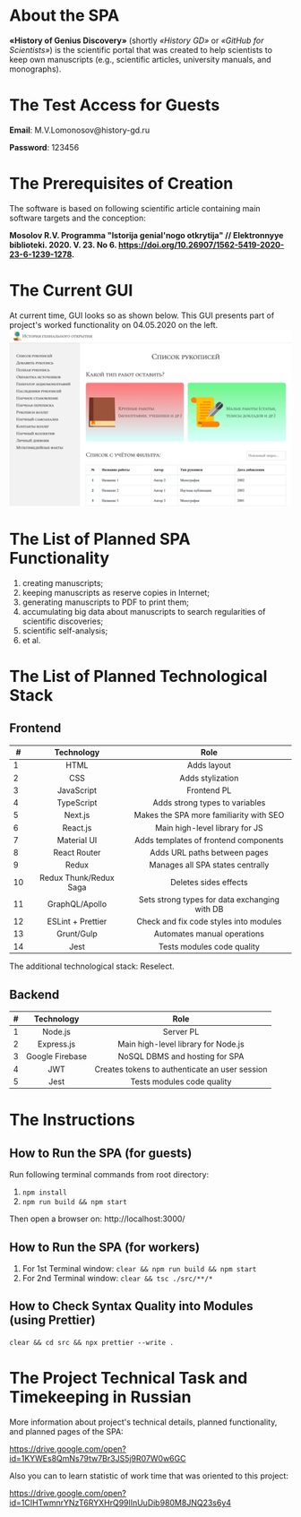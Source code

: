 # About the SPA
**«History of Genius Discovery»** (shortly _«History GD»_ or _«GitHub for Scientists»_) is the scientific portal that was created to help 
scientists to keep own manuscripts (e.g., scientific articles, 
university manuals, and monographs).

# The Test Access for Guests
<p><b>Email</b>: M.V.Lomonosov@history-gd.ru</p>
<p><b>Password</b>: 123456</p>

# The Prerequisites of Creation
The software is based on following scientific article
containing main software targets and the conception:

**Mosolov R.V. Programma "Istorija genial'nogo otkrytija" //
Elektronnyye biblioteki. 2020. V. 23. No 6. https://doi.org/10.26907/1562-5419-2020-23-6-1239-1278.**

# The Current GUI
At current time, GUI looks so as shown below. This GUI presents 
part of project's worked functionality on 04.05.2020 on the left. 
![File:GUI at 04.05.2020](src/assets/gui-at-04.05.2020.png "GUI at 04.05.2020")

# The List of Planned SPA Functionality
1) creating manuscripts;
2) keeping manuscripts as reserve copies in Internet;
3) generating manuscripts to PDF to print them;
4) accumulating big data about manuscripts to search regularities 
of scientific discoveries;
5) scientific self-analysis;
6) et al.

# The List of Planned Technological Stack
## Frontend
| # | Technology                | Role                                          |
| - |:-------------------------:|:---------------------------------------------:|
| 1 | HTML                      | Adds layout                                   |
| 2 | CSS                       | Adds stylization                              |
| 3 | JavaScript                | Frontend PL                                   |
| 4 | TypeScript                | Adds strong types to variables                |
| 5 | Next.js                   | Makes the SPA more familiarity with SEO       |
| 6 | React.js                  | Main high-level library for JS                |
| 7 | Material UI               | Adds templates of frontend components         |
| 8 | React Router              | Adds URL paths between pages                  |
| 9 | Redux                     | Manages all SPA states centrally              |
| 10 | Redux Thunk/Redux Saga   | Deletes sides effects                         |
| 11 | GraphQL/Apollo           | Sets strong types for data exchanging with DB |
| 12 | ESLint + Prettier        | Check and fix code styles into modules        |
| 13 | Grunt/Gulp               | Automates manual operations                   |
| 14 | Jest                     | Tests modules code quality                    |

The additional technological stack: Reselect.

## Backend
| # | Technology      | Role                                            |
| - |:---------------:|:-----------------------------------------------:|
| 1 | Node.js         | Server PL                                       |
| 2 | Express.js      | Main high-level library for Node.js             |
| 3 | Google Firebase | NoSQL DBMS and hosting for SPA                  |
| 4 | JWT             | Creates tokens to authenticate an user session  |
| 5 | Jest            | Tests modules code quality                      |

# The Instructions
## How to Run the SPA (for guests)
Run following terminal commands from root directory:
1. `npm install`
2. `npm run build && npm start`

Then open a browser on: http://localhost:3000/

## How to Run the SPA (for workers)
1. For 1st Terminal window: `clear && npm run build && npm start`
2. For 2nd Terminal window: `clear && tsc ./src/**/*`

## How to Check Syntax Quality into Modules (using Prettier)
`clear && cd src && npx prettier --write .`

# The Project Technical Task and Timekeeping in Russian
More information about project's technical details, planned 
functionality, and planned pages of the SPA: 

https://drive.google.com/open?id=1KYWEs8QmNs79tw7Br3JS5j9R07W0w6GC

Also you can to learn statistic of work time that was oriented to 
this project: 

https://drive.google.com/open?id=1CIHTwmnrYNzT6RYXHrQ99lInUuDib980M8JNQ23s6y4
